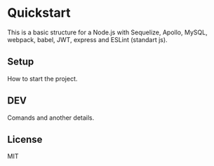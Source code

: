 # Quickstart
This is a basic structure for a Node.js with Sequelize, Apollo, MySQL, webpack, babel, JWT, express and ESLint (standart js).

## Setup
How to start the project.

## DEV
Comands and another details.

## License
MIT